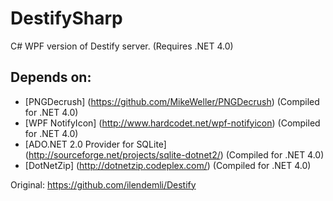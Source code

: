 DestifySharp
============

C# WPF version of Destify server.
(Requires .NET 4.0)
## Depends on:
* [PNGDecrush] (https://github.com/MikeWeller/PNGDecrush) (Compiled for .NET 4.0)
* [WPF NotifyIcon] (http://www.hardcodet.net/wpf-notifyicon) (Compiled for .NET 4.0)
* [ADO.NET 2.0 Provider for SQLite] (http://sourceforge.net/projects/sqlite-dotnet2/) (Compiled for .NET 4.0)
* [DotNetZip] (http://dotnetzip.codeplex.com/) (Compiled for .NET 4.0)

Original: https://github.com/ilendemli/Destify
